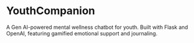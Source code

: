 # YouthCompanion

A Gen AI-powered mental wellness chatbot for youth. Built with Flask and OpenAI, featuring gamified emotional support and journaling.
